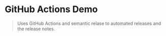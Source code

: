 # GitHub Actions Demo
> Uses GitHub Actions and semantic relase to automated releases and the release notes.
